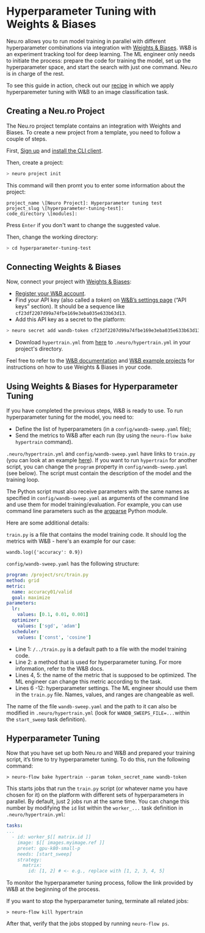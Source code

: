# Hyperparameter Tuning with Weights & Biases

Neu.ro allows you to run model training in parallel with different hyperparameter combinations via integration with [Weights & Biases](https://www.wandb.com/). W&B is an experiment tracking tool for deep learning. The ML engineer only needs to initiate the process: prepare the code for training the model, set up the hyperparameter space, and start the search with just one command. Neu.ro is in charge of the rest.

To see this guide in action, check out our [recipe](https://github.com/neuromation/ml-recipe-hyperparam-wandb) in which we apply hyperparemeter tuning with W&B to an image classification task.

## Creating a Neu.ro Project

The Neu.ro project template contains an integration with Weights and Biases. To create a new project from a template, you need to follow a couple of steps.

First, [Sign up](https://neu.ro/) and [install the CLI client](https://docs.neu.ro/getting-started#installing-cli).

Then, create a project:

```bash
> neuro project init
```

This command will then promt you to enter some information about the project:

```text
project_name \[Neuro Project]: Hyperparameter tuning test
project_slug \[hyperparameter-tuning-test]:
code_directory \[modules]:
```

Press `Enter` if you don't want to change the suggested value.

Then, change the working directory:

```bash
> cd hyperparameter-tuning-test
```

## Connecting Weights & Biases

Now, connect your project with [Weights & Biases](https://www.wandb.com/):

* [Register your W&B account](https://app.wandb.ai/login?signup=true).
* Find your API key \(also called a _token_\) on [W&B’s settings page](https://app.wandb.ai/settings) \(“API keys” section\). It should be a sequence like `cf23df2207d99a74fbe169e3eba035e633b63d13`.
* Add this API key as a secret to the platform:

```bash
> neuro secret add wandb-token cf23df2207d99a74fbe169e3eba035e633b63d13
```

* Download `hypertrain.yml` from [here](https://github.com/neuro-inc/ml-recipe-hyperparam-wandb/blob/master/.neuro/hypertrain.yml) to `.neuro/hypertrain.yml` in your project's directory.

Feel free to refer to the [W&B documentation](https://docs.wandb.com/library/api/examples) and [W&B example projects](https://github.com/wandb/examples) for instructions on how to use Weights & Biases in your code.

## Using Weights & Biases for Hyperparameter Tuning

If you have completed the previous steps, W&B is ready to use. To run hyperparameter tuning for the model, you need to:

* Define the list of hyperparameters \(in a `config/wandb-sweep.yaml` file\);
* Send the metrics to W&B after each run \(by using the `neuro-flow bake hypertrain` command\).

`.neuro/hypertrain.yml` and `config/wandb-sweep.yaml` have links to `train.py` \(you can look at an example [here](https://github.com/neuromation/ml-recipe-hyperparam-wandb/blob/66545469755b5b2bf74f461f5f6d91ed4d133d26/src/train.py)\). If you want to run `hypertrain` for another script, you can change the `program` property in `config/wandb-sweep.yaml` \(see below\). The script must contain the description of the model and the training loop.

The Python script must also receive parameters with the same names as specified in `config/wandb-sweep.yaml` as arguments of the command line and use them for model training/evaluation. For example, you can use command line parameters such as the [argparse](https://docs.python.org/3/library/argparse.html) Python module.

Here are some additional details:

`train.py` is a file that contains the model training code. It should log the metrics with W&B - here's an example for our case:

```text
wandb.log({'accuracy': 0.9})
```

`config/wandb-sweep.yaml` has the following structure:

```yaml
program: /project/src/train.py
method: grid
metric:
  name: accuracy01/valid
  goal: maximize
parameters:
  lr:
    values: [0.1, 0.01, 0.001]
  optimizer:
    values: ['sgd', 'adam']
  scheduler:
    values: ['const', 'cosine']
```

* Line 1: `/../train.py` is a default path to a file with the model training code.
* Line 2: a method that is used for hyperparameter tuning. For more information, refer to the W&B docs.
* Lines 4, 5: the name of the metric that is supposed to be optimized. The ML engineer can change this metric according to the task.
* Lines 6 -12: hyperparameter settings. The ML engineer should use them in the `train.py` file. Names, values, and ranges are changeable as well.

The name of the file `wandb-sweep.yaml` and the path to it can also be modified in `.neuro/hypertrain.yml` \(look for `WANDB_SWEEPS_FILE=...`within the `start_sweep` task definition\).

## Hyperparameter Tuning

Now that you have set up both Neu.ro and W&B and prepared your training script, it’s time to try hyperparameter tuning. To do this, run the following command:

```text
> neuro-flow bake hypertrain --param token_secret_name wandb-token
```

This starts jobs that run the `train.py` script \(or whatever name you have chosen for it\) on the platform with different sets of hyperparameters in parallel. By default, just 2 jobs run at the same time. You can change this number by modifying the `id` list within the `worker_...` task definition in `.neuro/hypertrain.yml`:

```yaml
tasks:
...
  - id: worker_$[[ matrix.id ]]
    image: $[[ images.myimage.ref ]]
    preset: gpu-k80-small-p
    needs: [start_sweep]
    strategy:
      matrix:
        id: [1, 2] # <- e.g., replace with [1, 2, 3, 4, 5]
```

To monitor the hyperparameter tuning process, follow the link provided by W&B at the beginning of the process.

If you want to stop the hyperparameter tuning, terminate all related jobs:

```text
> neuro-flow kill hypertrain
```

After that, verify that the jobs stopped by running `neuro-flow ps`.

